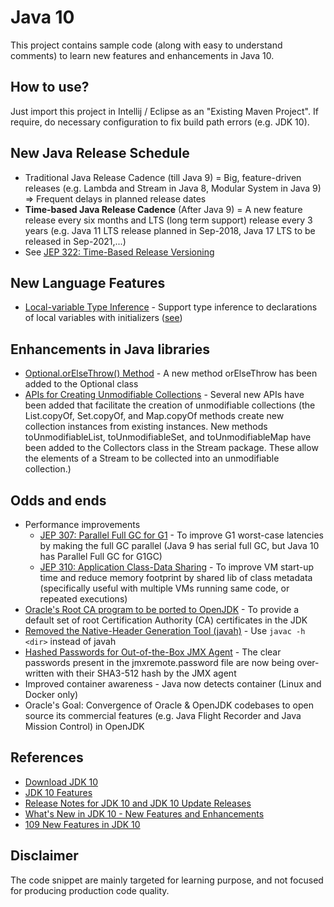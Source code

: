 # Java 10

This project contains sample code (along with easy to understand comments) to learn new features and enhancements in Java 10.

## How to use?

Just import this project in Intellij / Eclipse as an "Existing Maven Project". If require, do necessary configuration to fix build path errors (e.g. JDK 10).

## New Java Release Schedule

* Traditional Java Release Cadence (till Java 9) = Big, feature-driven releases (e.g. Lambda and Stream in Java 8, Modular System in Java 9) => Frequent delays in planned release dates
* __Time-based Java Release Cadence__ (After Java 9) = A new feature release every six months and LTS (long term support) release every 3 years (e.g. Java 11 LTS release planned in Sep-2018, Java 17 LTS to be released in Sep-2021,...)
* See [JEP 322: Time-Based Release Versioning](https://openjdk.java.net/jeps/322)

## New Language Features

* [Local-variable Type Inference](https://github.com/tirthalpatel/Learning-Java/blob/master/Java10/src/main/java/com/tirthal/learning/langfeatures/LocalVarTypeInferenceDemo.java) - Support type inference to declarations of local variables with initializers ([see](https://openjdk.java.net/jeps/286))

## Enhancements in Java libraries

*  [Optional.orElseThrow() Method](https://bugs.java.com/bugdatabase/view_bug.do?bug_id=JDK-8140281) - A new method orElseThrow has been added to the Optional class
* [APIs for Creating Unmodifiable Collections](https://bugs.java.com/bugdatabase/view_bug.do?bug_id=JDK-8177290) - Several new APIs have been added that facilitate the creation of unmodifiable collections (the List.copyOf, Set.copyOf, and Map.copyOf methods create new collection instances from existing instances. New methods toUnmodifiableList, toUnmodifiableSet, and toUnmodifiableMap have been added to the Collectors class in the Stream package. These allow the elements of a Stream to be collected into an unmodifiable collection.)

## Odds and ends

* Performance improvements
    * [JEP 307: Parallel Full GC for G1](https://openjdk.java.net/jeps/307) - To improve G1 worst-case latencies by making the full GC parallel (Java 9 has serial full GC, but Java 10 has Parallel Full GC for G1GC)
    * [JEP 310: Application Class-Data Sharing](https://openjdk.java.net/jeps/310) - To improve VM start-up time and reduce memory footprint by shared lib of class metadata (specifically useful with multiple VMs running same code, or repeated executions)
* [Oracle's Root CA program to be ported to OpenJDK](https://openjdk.java.net/jeps/319) - To provide a default set of root Certification Authority (CA) certificates in the JDK
* [Removed the Native-Header Generation Tool (javah)](https://openjdk.java.net/jeps/313) - Use `javac -h <dir>` instead of javah
* [Hashed Passwords for Out-of-the-Box JMX Agent](https://bugs.java.com/bugdatabase/view_bug.do?bug_id=JDK-5016517) - The clear passwords present in the jmxremote.password file are now being over-written with their SHA3-512 hash by the JMX agent
* Improved container awareness - Java now detects container (Linux and Docker only) 
* Oracle's Goal: Convergence of Oracle & OpenJDK codebases to open source its commercial features (e.g. Java Flight Recorder and Java Mission Control) in OpenJDK

## References

* [Download JDK 10](https://jdk.java.net/10/)
* [JDK 10 Features](https://openjdk.java.net/projects/jdk/10/)
* [Release Notes for JDK 10 and JDK 10 Update Releases](https://www.oracle.com/technetwork/java/javase/10all-relnotes-4108743.html)
* [What's New in JDK 10 - New Features and Enhancements](https://www.oracle.com/technetwork/java/javase/10-relnote-issues-4108729.html)
* [109 New Features in JDK 10](https://www.azul.com/109-new-features-in-jdk-10/)

## Disclaimer

The code snippet are mainly targeted for learning purpose, and not focused for producing production code quality.